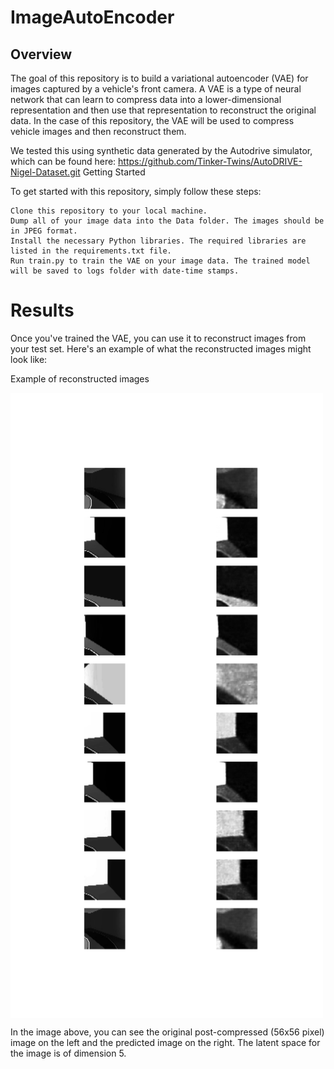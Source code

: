 # ImageAutoEncoder

## Overview

The goal of this repository is to build a variational autoencoder (VAE) for images captured by a vehicle's front camera. A VAE is a type of neural network that can learn to compress data into a lower-dimensional representation and then use that representation to reconstruct the original data. In the case of this repository, the VAE will be used to compress vehicle images and then reconstruct them.

We tested this using synthetic data generated by the Autodrive simulator, which can be found here: https://github.com/Tinker-Twins/AutoDRIVE-Nigel-Dataset.git
Getting Started

To get started with this repository, simply follow these steps:

    Clone this repository to your local machine.
    Dump all of your image data into the Data folder. The images should be in JPEG format.
    Install the necessary Python libraries. The required libraries are listed in the requirements.txt file.
    Run train.py to train the VAE on your image data. The trained model will be saved to logs folder with date-time stamps.

# Results

Once you've trained the VAE, you can use it to reconstruct images from your test set. Here's an example of what the reconstructed images might look like:

Example of reconstructed images 

<img src="https://github.com/asokraju/ImageAutoEncoder/blob/5dc9fd69a4baaf6429148e940f8668ce340bc158/decoded_images_epoch_0013.png" width="500" align="center">


In the image above, you can see the original post-compressed (56x56 pixel) image on the left and the predicted image on the right. The latent space for the image is of dimension 5.

